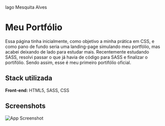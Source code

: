

Iago Mesquita Alves



# Meu Portfólio

Essa página tinha inicialmente, como objetivo a minha prática em CSS, e como pano de fundo seria uma landing-page simulando meu portfólio, mas acabei deixando de lado para estudar mais.
Recentemente estudando SASS, resolvi passar o que já havia de código para SASS e finalizar o portifólio.
Sendo assim, esse é meu primeiro portifólio oficial.

## Stack utilizada

**Front-end:** HTML5, SASS, CSS




## Screenshots

![App Screenshot]('')

